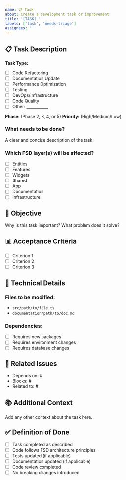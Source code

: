 ```yaml
---
name: 📋 Task
about: Create a development task or improvement
title: '[TASK] '
labels: ['task', 'needs-triage']
assignees: ''
---
```


## 📋 Task Description

**Task Type:**
- [ ] Code Refactoring
- [ ] Documentation Update
- [ ] Performance Optimization
- [ ] Testing
- [ ] DevOps/Infrastructure
- [ ] Code Quality
- [ ] Other: ___________

**Phase:** (Phase 2, 3, 4, or 5)
**Priority:** (High/Medium/Low)

### What needs to be done?
A clear and concise description of the task.

### Which FSD layer(s) will be affected?
- [ ] Entities
- [ ] Features  
- [ ] Widgets
- [ ] Shared
- [ ] App
- [ ] Documentation
- [ ] Infrastructure

## 🎯 Objective
Why is this task important? What problem does it solve?

## 📊 Acceptance Criteria
- [ ] Criterion 1
- [ ] Criterion 2
- [ ] Criterion 3

## 🔧 Technical Details

### Files to be modified:
- `src/path/to/file.ts`
- `documentation/path/to/doc.md`

### Dependencies:
- [ ] Requires new packages
- [ ] Requires environment changes
- [ ] Requires database changes

## 🔗 Related Issues
- Depends on: #
- Blocks: #
- Related to: #

## 📚 Additional Context
Add any other context about the task here.

## ✅ Definition of Done
- [ ] Task completed as described
- [ ] Code follows FSD architecture principles
- [ ] Tests updated (if applicable)
- [ ] Documentation updated (if applicable)
- [ ] Code review completed
- [ ] No breaking changes introduced